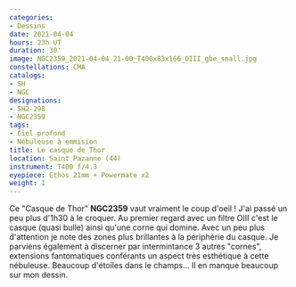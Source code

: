 ```yaml
---
categories:
- Dessins
date: 2021-04-04
hours: 23h UT
duration: 30'
image: NGC2359_2021-04-04_21-00_T400x83x166_OIII_gbe_small.jpg
constellations: CMA
catalogs:
- SH
- NGC
designations:
- SH2-298
- NGC2359
tags:
- Ciel profond
- Nébuleuse à emmision
title: Le casque de Thor
location: Saint Pazanne (44)
instrument: T400 f/4.3
eyepiece: Ethos 21mm + Powermate x2
weight: 1
---
```

Ce "Casque de Thor" **NGC2359** vaut vraiment le coup d'oeil ! J'ai passé un peu plus d'1h30 à le croquer. Au premier regard avec un filtre OIII c'est le casque (quasi bulle) ainsi qu'une corne qui domine. Avec un peu plus d'attention je note des zones plus brillantes à la périphérie du casque. Je parviens également à discerner par intermintance 3 autres "cornes", extensions fantomatiques conférants un aspect très esthétique à cette nébuleuse. Beaucoup d'étoiles dans le champs... Il en manque beaucoup sur mon dessin.